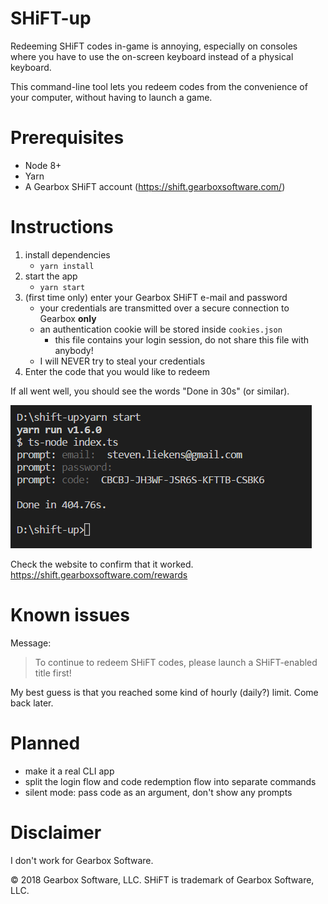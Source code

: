 # SHiFT-up
Redeeming SHiFT codes in-game is annoying, especially on consoles where you have to use the on-screen keyboard instead of a physical keyboard.

This command-line tool lets you redeem codes from the convenience of your computer, without having to launch a game.

# Prerequisites
- Node 8+
- Yarn 
- A Gearbox SHiFT account (https://shift.gearboxsoftware.com/)

# Instructions
1. install dependencies
    - `yarn install`
2. start the app
    - `yarn start`
3. (first time only) enter your Gearbox SHiFT e-mail and password
    - your credentials are transmitted over a secure connection to Gearbox **only**
    - an authentication cookie will be stored inside `cookies.json`
       - this file contains your login session, do not share this file with anybody! 
    - I will NEVER try to steal your credentials
4. Enter the code that you would like to redeem

If all went well, you should see the words "Done in 30s" (or similar).

![Example](assets/success.PNG)

Check the website to confirm that it worked.  
https://shift.gearboxsoftware.com/rewards

# Known issues
Message:
 > To continue to redeem SHiFT codes, please launch a SHiFT-enabled title first!

My best guess is that you reached some kind of hourly (daily?) limit. Come back later.

# Planned
- make it a real CLI app
- split the login flow and code redemption flow into separate commands
- silent mode: pass code as an argument, don't show any prompts

# Disclaimer
I don't work for Gearbox Software.

© 2018 Gearbox Software, LLC. SHiFT is trademark of Gearbox Software, LLC.
